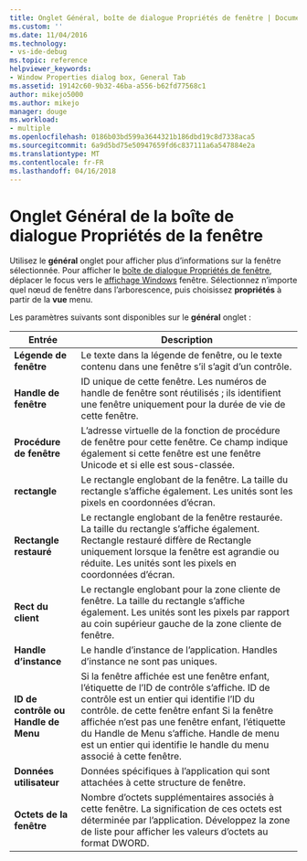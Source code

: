 ```yaml
---
title: Onglet Général, boîte de dialogue Propriétés de fenêtre | Documents Microsoft
ms.custom: ''
ms.date: 11/04/2016
ms.technology:
- vs-ide-debug
ms.topic: reference
helpviewer_keywords:
- Window Properties dialog box, General Tab
ms.assetid: 19142c60-9b32-46ba-a556-b62fd77568c1
author: mikejo5000
ms.author: mikejo
manager: douge
ms.workload:
- multiple
ms.openlocfilehash: 0186b03bd599a3644321b186dbd19c8d7338aca5
ms.sourcegitcommit: 6a9d5bd75e50947659fd6c837111a6a547884e2a
ms.translationtype: MT
ms.contentlocale: fr-FR
ms.lasthandoff: 04/16/2018
---
```

# <a name="general-tab-window-properties-dialog-box"></a>Onglet Général de la boîte de dialogue Propriétés de la fenêtre
Utilisez le **général** onglet pour afficher plus d’informations sur la fenêtre sélectionnée. Pour afficher le [boîte de dialogue Propriétés de fenêtre](../debugger/window-properties-dialog-box.md), déplacer le focus vers le [affichage Windows](../debugger/windows-view.md) fenêtre. Sélectionnez n’importe quel nœud de fenêtre dans l’arborescence, puis choisissez **propriétés** à partir de la **vue** menu.  
  
 Les paramètres suivants sont disponibles sur le **général** onglet :  
  
|Entrée|Description|  
|-----------|-----------------|  
|**Légende de fenêtre**|Le texte dans la légende de fenêtre, ou le texte contenu dans une fenêtre s’il s’agit d’un contrôle.|  
|**Handle de fenêtre**|ID unique de cette fenêtre. Les numéros de handle de fenêtre sont réutilisés ; ils identifient une fenêtre uniquement pour la durée de vie de cette fenêtre.|  
|**Procédure de fenêtre**|L’adresse virtuelle de la fonction de procédure de fenêtre pour cette fenêtre. Ce champ indique également si cette fenêtre est une fenêtre Unicode et si elle est sous-classée.|  
|**rectangle**|Le rectangle englobant de la fenêtre. La taille du rectangle s’affiche également. Les unités sont les pixels en coordonnées d’écran.|  
|**Rectangle restauré**|Le rectangle englobant de la fenêtre restaurée. La taille du rectangle s’affiche également. Rectangle restauré diffère de Rectangle uniquement lorsque la fenêtre est agrandie ou réduite. Les unités sont les pixels en coordonnées d’écran.|  
|**Rect du client**|Le rectangle englobant pour la zone cliente de fenêtre. La taille du rectangle s’affiche également. Les unités sont les pixels par rapport au coin supérieur gauche de la zone cliente de fenêtre.|  
|**Handle d’instance**|Le handle d’instance de l’application. Handles d’instance ne sont pas uniques.|  
|**ID de contrôle ou Handle de Menu**|Si la fenêtre affichée est une fenêtre enfant, l’étiquette de l’ID de contrôle s’affiche. ID de contrôle est un entier qui identifie l’ID du contrôle. de cette fenêtre enfant Si la fenêtre affichée n’est pas une fenêtre enfant, l’étiquette du Handle de Menu s’affiche. Handle de menu est un entier qui identifie le handle du menu associé à cette fenêtre.|  
|**Données utilisateur**|Données spécifiques à l’application qui sont attachées à cette structure de fenêtre.|  
|**Octets de la fenêtre**|Nombre d’octets supplémentaires associés à cette fenêtre. La signification de ces octets est déterminée par l’application. Développez la zone de liste pour afficher les valeurs d’octets au format DWORD.|